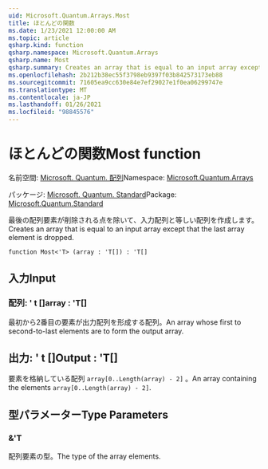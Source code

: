 ```yaml
---
uid: Microsoft.Quantum.Arrays.Most
title: ほとんどの関数
ms.date: 1/23/2021 12:00:00 AM
ms.topic: article
qsharp.kind: function
qsharp.namespace: Microsoft.Quantum.Arrays
qsharp.name: Most
qsharp.summary: Creates an array that is equal to an input array except that the last array element is dropped.
ms.openlocfilehash: 2b212b38ec55f3798eb9397f03b842573173eb88
ms.sourcegitcommit: 71605ea9cc630e84e7ef29027e1f0ea06299747e
ms.translationtype: MT
ms.contentlocale: ja-JP
ms.lasthandoff: 01/26/2021
ms.locfileid: "98845576"
---
```

# <a name="most-function"></a><span data-ttu-id="3b951-102">ほとんどの関数</span><span class="sxs-lookup"><span data-stu-id="3b951-102">Most function</span></span>

<span data-ttu-id="3b951-103">名前空間: [Microsoft. Quantum. 配列](xref:Microsoft.Quantum.Arrays)</span><span class="sxs-lookup"><span data-stu-id="3b951-103">Namespace: [Microsoft.Quantum.Arrays](xref:Microsoft.Quantum.Arrays)</span></span>

<span data-ttu-id="3b951-104">パッケージ: [Microsoft. Quantum. Standard](https://nuget.org/packages/Microsoft.Quantum.Standard)</span><span class="sxs-lookup"><span data-stu-id="3b951-104">Package: [Microsoft.Quantum.Standard](https://nuget.org/packages/Microsoft.Quantum.Standard)</span></span>


<span data-ttu-id="3b951-105">最後の配列要素が削除される点を除いて、入力配列と等しい配列を作成します。</span><span class="sxs-lookup"><span data-stu-id="3b951-105">Creates an array that is equal to an input array except that the last array element is dropped.</span></span>

```qsharp
function Most<'T> (array : 'T[]) : 'T[]
```


## <a name="input"></a><span data-ttu-id="3b951-106">入力</span><span class="sxs-lookup"><span data-stu-id="3b951-106">Input</span></span>

### <a name="array--t"></a><span data-ttu-id="3b951-107">配列: ' t []</span><span class="sxs-lookup"><span data-stu-id="3b951-107">array : 'T[]</span></span>

<span data-ttu-id="3b951-108">最初から2番目の要素が出力配列を形成する配列。</span><span class="sxs-lookup"><span data-stu-id="3b951-108">An array whose first to second-to-last elements are to form the output array.</span></span>



## <a name="output--t"></a><span data-ttu-id="3b951-109">出力: ' t []</span><span class="sxs-lookup"><span data-stu-id="3b951-109">Output : 'T[]</span></span>

<span data-ttu-id="3b951-110">要素を格納している配列 `array[0..Length(array) - 2]` 。</span><span class="sxs-lookup"><span data-stu-id="3b951-110">An array containing the elements `array[0..Length(array) - 2]`.</span></span>

## <a name="type-parameters"></a><span data-ttu-id="3b951-111">型パラメーター</span><span class="sxs-lookup"><span data-stu-id="3b951-111">Type Parameters</span></span>

### <a name="t"></a><span data-ttu-id="3b951-112">&</span><span class="sxs-lookup"><span data-stu-id="3b951-112">'T</span></span>

<span data-ttu-id="3b951-113">配列要素の型。</span><span class="sxs-lookup"><span data-stu-id="3b951-113">The type of the array elements.</span></span>